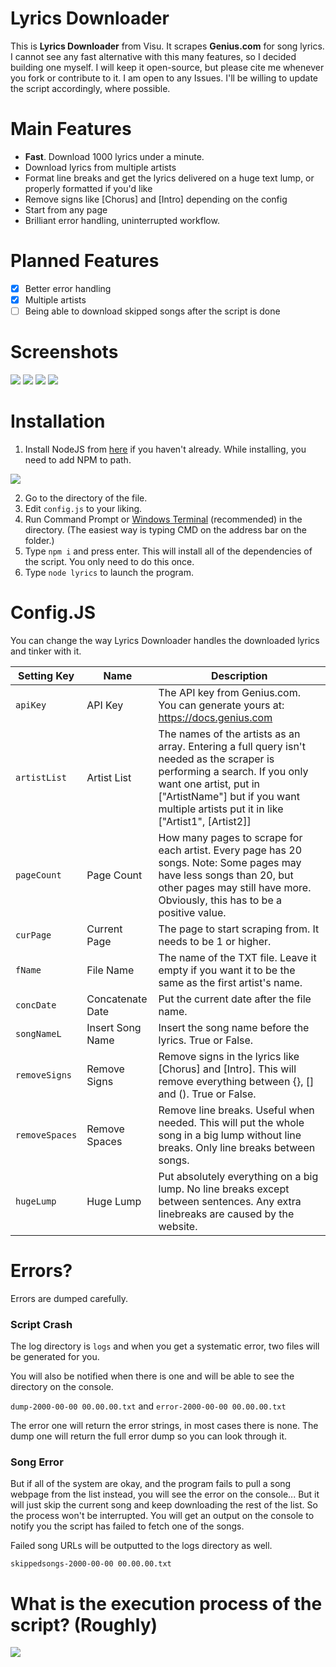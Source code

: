 # Lyrics Downloader

This is **Lyrics Downloader** from Visu. It scrapes **Genius.com** for song lyrics. I cannot see any fast alternative with this many features, so I decided building one myself.
I will keep it open-source, but please cite me whenever you fork or contribute to it. 
I am open to any Issues. I'll be willing to update the script accordingly, where possible.
 
# Main Features

 - **Fast**. Download 1000 lyrics under a minute.
 - Download lyrics from multiple artists
 - Format line breaks and get the lyrics delivered on a huge text lump, or properly formatted if you'd like
 - Remove signs like [Chorus] and [Intro] depending on the config
 - Start from any page
 - Brilliant error handling, uninterrupted workflow.
# Planned Features
 - [x] Better error handling
 - [x] Multiple artists
 - [ ] Being able to download skipped songs after the script is done
# Screenshots
![](https://secret-forest.xyz/githublyrics/ss1.png)
![](https://secret-forest.xyz/githublyrics/ss2.png)
![](https://secret-forest.xyz/githublyrics/ss3.png)
![](https://secret-forest.xyz/githublyrics/ss4.png)
# Installation
 1. Install NodeJS from [here](https://nodejs.org/en/download) if you haven't already. While installing, you need to add NPM to path.
 
![](https://i.stack.imgur.com/SsGIl.png)

 2. Go to the directory of the file.
 3. Edit `config.js` to your liking.
 4. Run Command Prompt or [Windows Terminal](https://www.microsoft.com/en-us/p/windows-terminal/9n0dx20hk701) (recommended) in the directory. (The easiest way is typing CMD on the address bar on the folder.)
 5. Type `npm i` and press enter. This will install all of the dependencies of the script. You only need to do this once.
 6. Type `node lyrics` to launch the program.
# Config.JS
You can change the way Lyrics Downloader handles the downloaded lyrics and tinker with it.

|Setting Key                |Name                          |Description                         |
|----------------|-------------------------------|-----------------------------|
|`apiKey`|API Key            |The API key from Genius.com. You can generate yours at: https://docs.genius.com            |
|`artistList`         |Artist List            |The names of the artists as an array. Entering a full query isn't needed as the scraper is performing a search. If you only want one artist, put in ["ArtistName"] but if you want multiple artists put it in like ["Artist1", [Artist2]]
|`pageCount`|Page Count|How many pages to scrape for each artist. Every page has 20 songs. Note: Some pages may have less songs than 20, but other pages may still have more. Obviously, this has to be a positive value.
|`curPage`|Current Page|The page to start scraping from. It needs to be 1 or higher.
|`fName`|File Name|The name of the TXT file. Leave it empty if you want it to be the same as the first artist's name.
|`concDate`|Concatenate Date|Put the current date after the file name.
|`songNameL`|Insert Song Name|Insert the song name before the lyrics. True or False.
|`removeSigns`|Remove Signs|Remove signs in the lyrics like [Chorus] and [Intro]. This will remove everything between {}, [] and (). True or False.
|`removeSpaces`|Remove Spaces|Remove line breaks. Useful when needed. This will put the whole song in a big lump without line breaks. Only line breaks between songs.
|`hugeLump`|Huge Lump|Put absolutely everything on a big lump. No line breaks except between sentences. Any extra linebreaks are caused by the website.
# Errors?
Errors are dumped carefully. 

 ### Script Crash

The log directory is `logs` and when you get a systematic error, two files will be generated for you.

You will also be notified when there is one and will be able to see the directory on the console.

`dump-2000-00-00 00.00.00.txt` and
`error-2000-00-00 00.00.00.txt`

The error one will return the error strings, in most cases there is none. The dump one will return the full error dump so you can look through it.

 ### Song Error
 
But if all of the system are okay, and the program fails to pull a song webpage from the list instead, you will see the error on the console... But it will just skip the current song and keep downloading the rest of the list. So the process won't be interrupted. You will get an output on the console to notify you the script has failed to fetch one of the songs. 

Failed song URLs will be outputted to the logs directory as well.

`skippedsongs-2000-00-00 00.00.00.txt`
# What is the execution process of the script?  (Roughly)
![](https://mermaid.ink/svg/eyJjb2RlIjoiZ3JhcGggVERcbiAgICBBW1N0YXJ0XSAtLT58Y29uZmlnLmFydGlzdExpc3QuYXJ0aXN0fCBCKFNlYXJjaCBHZW5pdXMuY29tIGZvciB0aGUgYXJ0aXN0KVxuICAgIEIgLS0-IEMoRG93bmxvYWQgYWxsIG9mIHRoZSBzb25ncyBvbiBwYWdlIFggd2hlcmUgdGhlIGFydGlzdCBpcyB0aGUgbWFpbiBhcnRpc3QpXG4gICAgQyAtLT4gWChDaGVjayBpZiBpdCBpcyB0aGUgbGFzdCBwYWdlKSAtLT4gRFtDaGVjayBpZiBpdCBpcyB0aGUgbGFzdC9vbmx5IGFydGlzdF1cbiAgICBEIC0tPiB8Q2hlY2sgZm9yIHRoZSBuZXh0IGFydGlzdCBpZiBpdCBpc24ndHwgQlxuICAgIFggLS0-IHxSZXBlYXQgaWYgaXQgaXNuJ3QgdGhlIGxhc3QgcGFnZXwgQ1xuICAgIEQgLS0-IHxTdGFydCBkb3dubG9hZGluZyBseXJpY3N8IEYoU2NyYXBlIHRoZSB3ZWJwYWdlIG9mIHRoZSBzb25nKSAtLT4gRyhJbXBvcnQgdGhlIGx5cmljcywgcGVyZm9ybSBuZWNlc3NhcnkgY29uZmlnKVxuICAgIEcgLS0-IEgoRXhwb3J0IHRoZSBseXJpY3MgdG8gVFhUKSAtLT4gfFJlcGVhdCB1bnRpbCBhbGwgb2YgdGhlIHNvbmdzIGFyZSBkb25lfCBGIiwibWVybWFpZCI6eyJ0aGVtZSI6ImRhcmsifSwidXBkYXRlRWRpdG9yIjpmYWxzZSwiYXV0b1N5bmMiOnRydWUsInVwZGF0ZURpYWdyYW0iOmZhbHNlfQ)
